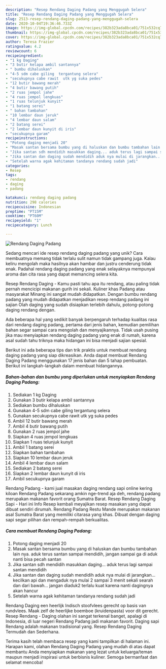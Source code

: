 ```yaml
---
description: "Resep Rendang Daging Padang yang Menggugah Selera"
title: "Resep Rendang Daging Padang yang Menggugah Selera"
slug: 2513-resep-rendang-daging-padang-yang-menggugah-selera
date: 2020-10-04T19:36:46.733Z
image: https://img-global.cpcdn.com/recipes/382b323ada8bca01/751x532cq70/rendang-daging-padang-foto-resep-utama.jpg
thumbnail: https://img-global.cpcdn.com/recipes/382b323ada8bca01/751x532cq70/rendang-daging-padang-foto-resep-utama.jpg
cover: https://img-global.cpcdn.com/recipes/382b323ada8bca01/751x532cq70/rendang-daging-padang-foto-resep-utama.jpg
author: Teresa Frazier
ratingvalue: 4.2
reviewcount: 6
recipeingredient:
- "1 kg Daging"
- "3 butir kelapa ambil santannya"
- " bumbu dihaluskan"
- "4-5 sdm cabe giling  tergantung selera"
- "secukupnya cabe rawit  utk yg suka pedes"
- "12 butir bawang merah"
- "4 butir bawang putih"
- "2 ruas jempol jahe"
- "4 ruas jempol lengkuas"
- "1 ruas telunjuk kunyit"
- "1 batang serei"
- " bahan tambahan"
- "10 lembar daun jeruk"
- "4 lembar daun salam"
- "2 batang serei"
- "2 lembar daun kunyit di iris"
- "secukupnya garam"
recipeinstructions:
- "Potong daging menjadi 20"
- "Masak santan bersama bumbu yang di haluskan dan bumbu tambahan lain nya. aduk terus santan sampai mendidih, jangan sampai ga di aduk nanti bisa pecah santan"
- "Jika santan sdh mendidih masukkan daging... aduk terus lagi sampai santan mendidih"
- "Jika santan dan daging sudah mendidih aduk nya mulai di jarangkan... kecilkan api dan mengaduk nya mulai 2 sampai 3 menit sekali searah dan dari bawah... jangan diaduk2 terlalu kuat karena nanti dagingnya akan hancur"
- "Setelah warna agak kehitaman tandanya rendang sudah jadi"
categories:
- Resep
tags:
- rendang
- daging
- padang

katakunci: rendang daging padang 
nutrition: 298 calories
recipecuisine: Indonesian
preptime: "PT15M"
cooktime: "PT60M"
recipeyield: "1"
recipecategory: Lunch

---
```



![Rendang Daging Padang](https://img-global.cpcdn.com/recipes/382b323ada8bca01/751x532cq70/rendang-daging-padang-foto-resep-utama.jpg)

Sedang mencari ide resep rendang daging padang yang unik? Cara membuatnya memang tidak terlalu sulit namun tidak gampang juga. Kalau keliru mengolah maka hasilnya akan hambar dan justru cenderung tidak enak. Padahal rendang daging padang yang enak selayaknya mempunyai aroma dan cita rasa yang dapat memancing selera kita.

Resep Rendang Daging - Kamu pasti tahu apa itu rendang, atau paling tidak pernah mencicipi makanan gurih ini sekali. Kuliner khas Padang atau masyarakat Minang ini sangat mudah didapatkan. Dengan bumbu rendang padang yang mudah didapatkan menjadikan resep rendang padang ini sajian Olah daging yang sudah disiapkan terlebih dahulu, potong-potong daging rendang dengan.

Ada beberapa hal yang sedikit banyak berpengaruh terhadap kualitas rasa dari rendang daging padang, pertama dari jenis bahan, kemudian pemilihan bahan segar sampai cara mengolah dan menyajikannya. Tidak usah pusing jika mau menyiapkan rendang daging padang yang enak di rumah, karena asal sudah tahu triknya maka hidangan ini bisa menjadi sajian spesial.


Berikut ini ada beberapa tips dan trik praktis untuk membuat rendang daging padang yang siap dikreasikan. Anda dapat membuat Rendang Daging Padang menggunakan 17 jenis bahan dan 5 tahap pembuatan. Berikut ini langkah-langkah dalam membuat hidangannya.

<!--inarticleads1-->

##### Bahan-bahan dan bumbu yang diperlukan untuk menyiapkan Rendang Daging Padang:

1. Sediakan 1 kg Daging
1. Gunakan 3 butir kelapa ambil santannya
1. Sediakan  bumbu dihaluskan
1. Gunakan 4-5 sdm cabe giling  tergantung selera
1. Gunakan secukupnya cabe rawit  utk yg suka pedes
1. Ambil 12 butir bawang merah
1. Ambil 4 butir bawang putih
1. Gunakan 2 ruas jempol jahe
1. Siapkan 4 ruas jempol lengkuas
1. Siapkan 1 ruas telunjuk kunyit
1. Ambil 1 batang serei
1. Siapkan  bahan tambahan
1. Siapkan 10 lembar daun jeruk
1. Ambil 4 lembar daun salam
1. Sediakan 2 batang serei
1. Siapkan 2 lembar daun kunyit di iris
1. Ambil secukupnya garam


Rendang Padang - kami jual masakan daging rendang sapi online kering kiloan Rendang Padang sekarang amkin nge-trend aja deh, rendang padang merupakan makanan favorit orang Sumatra Barat. Resep Rendang Daging Sapi - Hari ini Info Resep kembali meyajikan resep masakan yang dapat dibuat sendiri dirumah. Rendang Padang Restu Mande merupakan makanan asal Sumatra Barat yang memiliki citarasa yang khas. Dibuat dengan daging sapi segar pilihan dan rempah-rempah berkualitas. 

<!--inarticleads2-->

##### Cara membuat Rendang Daging Padang:

1. Potong daging menjadi 20
1. Masak santan bersama bumbu yang di haluskan dan bumbu tambahan lain nya. aduk terus santan sampai mendidih, jangan sampai ga di aduk nanti bisa pecah santan
1. Jika santan sdh mendidih masukkan daging... aduk terus lagi sampai santan mendidih
1. Jika santan dan daging sudah mendidih aduk nya mulai di jarangkan... kecilkan api dan mengaduk nya mulai 2 sampai 3 menit sekali searah dan dari bawah... jangan diaduk2 terlalu kuat karena nanti dagingnya akan hancur
1. Setelah warna agak kehitaman tandanya rendang sudah jadi


Rendang Daging een heerlijk Indisch stoofvlees gerecht op basis van rundvlees. Maak zelf de heerlijke boemboe (kruidenpasta) voor dit gerecht. Resep Rendang - Daging olahan ini sangat terkenal banget, apalagi di Indonesia, di luar negeri Rendang Padang jadi makanan favorit. Daging sapi Rendang adalah makanan tradisional yang. Resep Rendang Daging Termudah dan Sederhana. 

Terima kasih telah membaca resep yang kami tampilkan di halaman ini. Harapan kami, olahan Rendang Daging Padang yang mudah di atas dapat membantu Anda menyiapkan makanan yang lezat untuk keluarga/teman maupun menjadi inspirasi untuk berbisnis kuliner. Semoga bermanfaat dan selamat mencoba!
